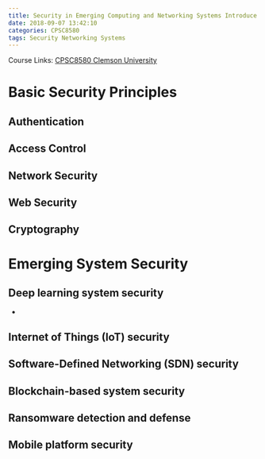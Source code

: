 ```yaml
---
title: Security in Emerging Computing and Networking Systems Introduce
date: 2018-09-07 13:42:10
categories: CPSC8580
tags: Security Networking Systems
---
```

Course Links: [CPSC8580 Clemson University](https://people.cs.clemson.edu/~hongxih/teaching/2018fall/cpcs8580/2018fall.htm)


# Basic Security Principles 
## Authentication

## Access Control

## Network Security

## Web Security

## Cryptography


# Emerging System Security

## Deep learning system security
- 

## Internet of Things (IoT) security

## Software-Defined Networking (SDN) security


## Blockchain-based system security



## Ransomware detection and defense



## Mobile platform security
<!--more-->